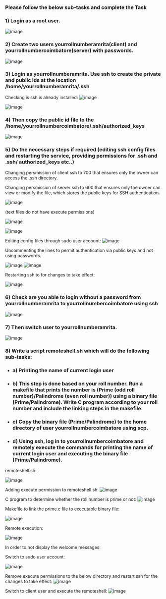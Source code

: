 ### Please follow the below sub-tasks and complete the Task

### 1) Login as a root user.

![image](https://github.com/user-attachments/assets/1c69135a-4377-407c-bea5-a034985f686b)

### 2) Create two users yourrollnumberamrita(client) and yourrollnumbercoimbatore(server) with passwords.

![image](https://github.com/user-attachments/assets/1c03562f-fec3-4ffd-8dd2-d77edf6f207d)

### 3) Login as yourrollnumberamrita. Use ssh to create the private and public ids at the location /home/yourrollnumberamrita/.ssh

Checking is ssh is already installed:
![image](https://github.com/user-attachments/assets/4f8895e5-0ea6-4957-beb2-6411922c3bb6)

![image](https://github.com/user-attachments/assets/6992945e-e2aa-4d0d-b78f-2d5a30f57e6f)

### 4) Then copy the public id file to the /home/yourrollnumbercoimbatore/.ssh/authorized_keys

![image](https://github.com/user-attachments/assets/16f5ecd5-06f9-4e17-8e57-9fdc2d379a2e)

### 5) Do the necessary steps if required (editing ssh config files and restarting the service, providing permissions for .ssh and .ssh/ authorized_keys etc..)

Changing persmission of client ssh to 700 that ensures only the owner can access the .ssh directory.

Changing persmission of server ssh to 600 that ensures only the owner can view or modify the file, which stores the public keys for SSH authentication.

![image](https://github.com/user-attachments/assets/0844729d-fa35-4c8d-bd51-69e40eeecadd)

(text files do not have execute permissions)

![image](https://github.com/user-attachments/assets/60d86648-7ac5-46e8-abfa-1fdf9fe14766)

![image](https://github.com/user-attachments/assets/e92a2be9-0724-44e6-9fa2-c9fd24dd00d1)

Editing config files through sudo user account:
![image](https://github.com/user-attachments/assets/ee8bdfda-18e0-4b1d-b430-297e8de36741)

Uncommenting the lines to permit authentication via public keys and not using passwords.

![image](https://github.com/user-attachments/assets/b0cd8887-f54b-4ce9-a359-5704c0921532)
![image](https://github.com/user-attachments/assets/1745712e-0166-457c-a9d1-7a217b73e976)

Restarting ssh to for changes to take effect:

![image](https://github.com/user-attachments/assets/ae30729e-7a63-4456-8225-cac5b5029c52)

### 6) Check are you able to login without a password from yourrollnumberamrita to yourrollnumbercoimbatore using ssh

![image](https://github.com/user-attachments/assets/be81766f-1db6-47ed-8eaf-1b6466946a8e)

### 7) Then switch user to yourrollnumberamrita.

![image](https://github.com/user-attachments/assets/933f193f-1c77-4ebb-9c6e-94fe6ab5c259)

### 8) Write a script remoteshell.sh which will do the following sub-tasks:
  - ### a) Printing the name of current login user
  - ### b) This step is done based on your roll number. Run a makefile that prints the number is (Prime (odd roll number)/Palindrome (even roll number)) using a binary file (Prime/Palindrome). Write C program according to your roll number and include the linking steps in the makefile.
  - ### c) Copy the binary file (Prime/Palindrome) to the home directory of user yourrollnumbercoimbatore using scp.
  - ### d) Using ssh, log in to yourrollnumbercoimbatore and remotely execute the commands for printing the name of current login user and executing the binary file (Prime/Palindrome).

remoteshell.sh:

![image](https://github.com/user-attachments/assets/5ab9a4aa-0acb-451f-895e-204012dff3f8)

Adding execute permission to remoteshell.sh:
![image](https://github.com/user-attachments/assets/336bb603-1113-4787-8119-8c04890d16a6)

C program to determine whether the roll number is prime or not:
![image](https://github.com/user-attachments/assets/296da4ae-0a2e-4823-aa96-17eb00ff590e)

Makefile to link the prime.c file to executable binary file:

![image](https://github.com/user-attachments/assets/65fa5da8-9413-4ecb-a490-4f246a02a3cc)

Remote execution:

![image](https://github.com/user-attachments/assets/f3e95739-1c28-473d-99d6-857871cf5ae0)

In order to not display the welcome messages:

Switch to sudo user account:

![image](https://github.com/user-attachments/assets/9ec2c221-4212-4a15-b3bf-4b054ffff2a8)

Remove execute permissions to the below directory and restart ssh for the changes to take effect:
![image](https://github.com/user-attachments/assets/e3346409-8d94-4a5d-a3f2-6144528b087f)

Switch to client user and execute the remoteshell:
![image](https://github.com/user-attachments/assets/6e047705-64ae-4700-9304-f912c9bc51f0)
